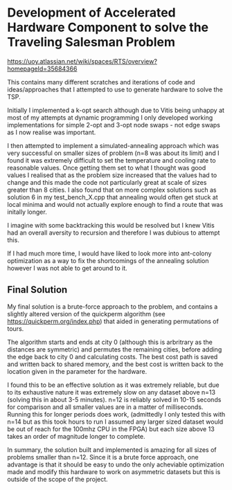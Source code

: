 # Development of Accelerated Hardware Component to solve the Traveling Salesman Problem

https://uoy.atlassian.net/wiki/spaces/RTS/overview?homepageId=35684366

This contains many different scratches and iterations of code and ideas/approaches that I attempted to use to generate hardware to solve the TSP. 

Initially I implemented a k-opt search although due to Vitis being unhappy at most of my attempts at dynamic programming I only developed working implementations for simple 2-opt and 3-opt node swaps - not edge swaps as I now realise was important.

I then attempted to implement a simulated-annealing approach which was very successful on smaller sizes of problem (n=8 was about its limit) and I found it was extremely difficult to set the temperature and cooling rate to reasonable values. 
Once getting them set to what I thought was good values I realised that as the problem size increased that the values had to change and this made the code not particularly great at scale of sizes greater than 8 cities. 
I also found that on more complex solutions such as solution 6 in my test_bench_X.cpp that annealing would often get stuck at local minima and would not actually explore enough to find a route that was initally longer. 

I imagine with some backtracking this would be resolved but I knew Vitis had an overall aversity to recursion and therefore I was dubious to attempt this. 

If I had much more time, I would have liked to look more into ant-colony optimization as a way to fix the shortcomings of the annealing solution however I was not able to get around to it. 

## Final Solution

My final solution is a brute-force approach to the problem, and contains a slightly altered version of the quickperm algorithm (see https://quickperm.org/index.php) that aided in generating permutations of tours. 

The algorithm starts and ends at city 0 (although this is arbritrary as the distances are symmetric) and permutes the remaining cities, before adding the edge back to city 0 and calculating costs. 
The best cost path is saved and written back to shared memory, and the best cost is written back to the location given in the parameter for the hardware. 

I found this to be an effective solution as it was extremely reliable, but due to its exhaustive nature it was extremely slow on any dataset above n=13 (solving this in about 3-5 minutes). n=12 is reliably solved in 10-15 seconds for comparison and all smaller values are in a matter of milliseconds. 
Running this for longer periods does work, (admittedly I only tested this with n=14 but as this took hours to run I assumed any larger sized dataset would be out of reach for the 100mhz CPU in the FPGA) but each size above 13 takes an order of magnitude longer to complete.

In summary, the solution built and implemented is amazing for all sizes of problems smaller than n=12. Since it is a brute force approach, one advantage is that it should be easy to undo the only acheviable optimization made and modify this hardware to work on asymmetric datasets but this is outside of the scope of the project. 
